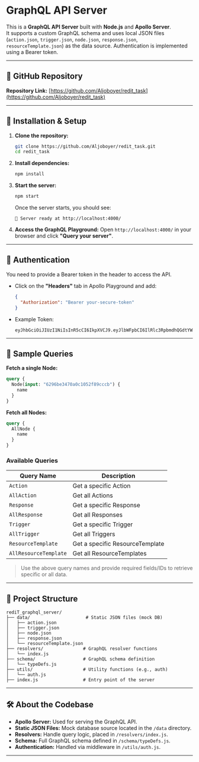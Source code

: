 # GraphQL API Server

This is a **GraphQL API Server** built with **Node.js** and **Apollo Server**.  
It supports a custom GraphQL schema and uses local JSON files (`action.json`, `trigger.json`, `node.json`, `response.json`, `resourceTemplate.json`) as the data source. Authentication is implemented using a Bearer token.

---

## 🔗 GitHub Repository

**Repository Link:** [https://github.com/Aljoboyer/redit_task](https://github.com/Aljoboyer/redit_task)

---

## 🚀 Installation & Setup

1. **Clone the repository:**
   ```bash
   git clone https://github.com/Aljoboyer/redit_task.git
   cd redit_task
   ```

2. **Install dependencies:**
   ```bash
   npm install
   ```

3. **Start the server:**
   ```bash
   npm start
   ```

   Once the server starts, you should see:
   ```
   🚀 Server ready at http://localhost:4000/
   ```

4. **Access the GraphQL Playground:**
   Open `http://localhost:4000/` in your browser and click **"Query your server"**.

---

## 🔐 Authentication

You need to provide a Bearer token in the header to access the API.

- Click on the **"Headers"** tab in Apollo Playground and add:

  ```json
  {
    "Authorization": "Bearer your-secure-token"
  }
  ```

- Example Token:
  ```
  eyJhbGciOiJIUzI1NiIsInR5cCI6IkpXVCJ9.eyJlbWFpbCI6IlRlc3RpbmdhQGdtYWlsLmNvbSIsImlhdCI6MTc0NjAwNzM2NywiZXhwIjoxNzQ2NjEyMTY3fQ.yLAIGduLTi2wUU24Fhvhn68qq6WFdgxBrvJJAbzdK5Y
  ```

---

## 🧪 Sample Queries

**Fetch a single Node:**

```graphql
query {
  Node(input: "6296be3470a0c1052f89cccb") {
    name
  }
}
```

**Fetch all Nodes:**

```graphql
query {
  AllNode {
    name
  }
}
```

### Available Queries

| Query Name            | Description                      |
|-----------------------|----------------------------------|
| `Action`              | Get a specific Action            |
| `AllAction`           | Get all Actions                  |
| `Response`            | Get a specific Response          |
| `AllResponse`         | Get all Responses                |
| `Trigger`             | Get a specific Trigger           |
| `AllTrigger`          | Get all Triggers                 |
| `ResourceTemplate`    | Get a specific ResourceTemplate  |
| `AllResourceTemplate` | Get all ResourceTemplates        |

> Use the above query names and provide required fields/IDs to retrieve specific or all data.

---

## 📁 Project Structure

```
rediT_graphql_server/
├── data/                     # Static JSON files (mock DB)
│   ├── action.json
│   ├── trigger.json
│   ├── node.json
│   ├── response.json
│   └── resourceTemplate.json
├── resolvers/               # GraphQL resolver functions
│   └── index.js
├── schema/                  # GraphQL schema definition
│   └── typeDefs.js
├── utils/                   # Utility functions (e.g., auth)
│   └── auth.js
├── index.js                 # Entry point of the server
```

---

## 🛠 About the Codebase

- **Apollo Server:** Used for serving the GraphQL API.
- **Static JSON Files:** Mock database source located in the `/data` directory.
- **Resolvers:** Handle query logic, placed in `/resolvers/index.js`.
- **Schema:** Full GraphQL schema defined in `/schema/typeDefs.js`.
- **Authentication:** Handled via middleware in `/utils/auth.js`.

---

